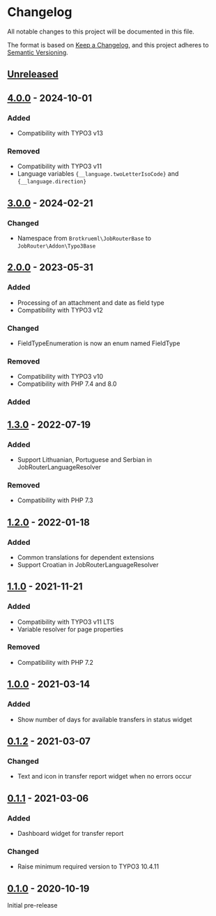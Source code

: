 # Changelog
All notable changes to this project will be documented in this file.

The format is based on [Keep a Changelog](https://keepachangelog.com/en/1.0.0/),
and this project adheres to [Semantic Versioning](https://semver.org/spec/v2.0.0.html).

## [Unreleased]

## [4.0.0] - 2024-10-01

### Added
- Compatibility with TYPO3 v13

### Removed
- Compatibility with TYPO3 v11
- Language variables `{__language.twoLetterIsoCode}` and `{__language.direction}`

## [3.0.0] - 2024-02-21

### Changed
- Namespace from `Brotkrueml\JobRouterBase` to `JobRouter\Addon\Typo3Base`

## [2.0.0] - 2023-05-31

### Added
- Processing of an attachment and date as field type
- Compatibility with TYPO3 v12

### Changed
- FieldTypeEnumeration is now an enum named FieldType

### Removed
- Compatibility with TYPO3 v10
- Compatibility with PHP 7.4 and 8.0

### Added

## [1.3.0] - 2022-07-19

### Added
- Support Lithuanian, Portuguese and Serbian in JobRouterLanguageResolver

### Removed
- Compatibility with PHP 7.3

## [1.2.0] - 2022-01-18

### Added
- Common translations for dependent extensions
- Support Croatian in JobRouterLanguageResolver

## [1.1.0] - 2021-11-21

### Added
- Compatibility with TYPO3 v11 LTS
- Variable resolver for page properties

### Removed
- Compatibility with PHP 7.2

## [1.0.0] - 2021-03-14

### Added
- Show number of days for available transfers in status widget

## [0.1.2] - 2021-03-07

### Changed
- Text and icon in transfer report widget when no errors occur

## [0.1.1] - 2021-03-06

### Added
- Dashboard widget for transfer report

### Changed
- Raise minimum required version to TYPO3 10.4.11

## [0.1.0] - 2020-10-19

Initial pre-release

[Unreleased]: https://github.com/jobrouter/typo3-base/compare/v4.0.0...HEAD
[4.0.0]: https://github.com/jobrouter/typo3-base/compare/v3.0.0...v4.0.0
[3.0.0]: https://github.com/jobrouter/typo3-base/compare/v2.0.0...v3.0.0
[2.0.0]: https://github.com/jobrouter/typo3-base/compare/v1.3.0...v2.0.0
[1.3.0]: https://github.com/jobrouter/typo3-base/compare/v1.2.0...v1.3.0
[1.2.0]: https://github.com/jobrouter/typo3-base/compare/v1.1.0...v1.2.0
[1.1.0]: https://github.com/jobrouter/typo3-base/compare/v1.0.0...v1.1.0
[1.0.0]: https://github.com/jobrouter/typo3-base/compare/v0.1.2...v1.0.0
[0.1.2]: https://github.com/jobrouter/typo3-base/compare/v0.1.1...v0.1.2
[0.1.1]: https://github.com/jobrouter/typo3-base/compare/v0.1.0...v0.1.1
[0.1.0]: https://github.com/jobrouter/typo3-base/releases/tag/v0.1.0
